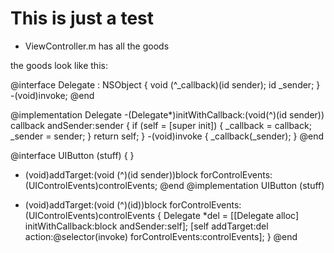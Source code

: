 # This is just a test

* ViewController.m has all the goods

the goods look like this:

@interface Delegate : NSObject {
    void (^_callback)(id sender);
    id _sender;
}
-(void)invoke;
@end

@implementation Delegate
-(Delegate*)initWithCallback:(void(^)(id sender)) callback andSender:sender {
    if (self = [super init]) {
        _callback = callback;
        _sender = sender;
    }
    return self;
}
-(void)invoke {
    _callback(_sender);
}
@end

@interface UIButton (stuff) {
}
- (void)addTarget:(void (^)(id sender))block forControlEvents:(UIControlEvents)controlEvents;
@end
@implementation UIButton (stuff)

- (void)addTarget:(void (^)(id))block forControlEvents:(UIControlEvents)controlEvents {
    Delegate *del = [[Delegate alloc] initWithCallback:block andSender:self];
    [self addTarget:del action:@selector(invoke) forControlEvents:controlEvents];
}
@end
